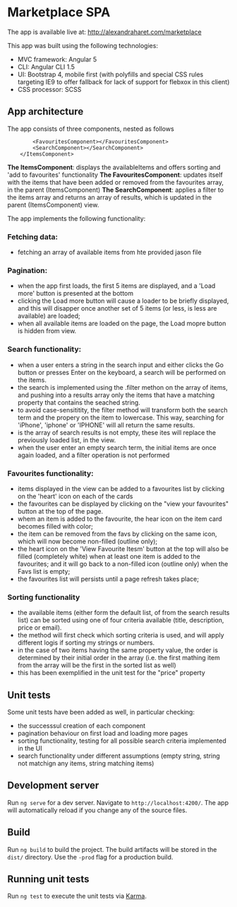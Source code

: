 # Marketplace SPA

The app is available live at: http://alexandraharet.com/marketplace

This app was built using the following technologies:
- MVC framework: Angular 5
- CLI: Angular CLI 1.5
- UI: Bootstrap 4, mobile first (with polyfills and special CSS rules targeting IE9 to offer fallback for lack of support for flebxox in this client)
- CSS processor: SCSS

## App architecture
The app consists of three components, nested as follows
``` <ItemsComponent>
        <FavouritesComponent></FavouritesComponent>
        <SearchComponent></SearchComponent>
    </ItemsComponent>
```

**The ItemsComponent**: displays the availableItems and offers sorting and 'add to favourites' functionality
**The FavouritesComponent**: updates itself with the items that have been added or removed from the favourites array, in the parent (ItemsComponent)
**The SearchComponent**: applies a filter to the items array and returns an array of results, which is updated in the parent (ItemsComponent) view.

The app implements the following functionality:

### Fetching data:
- fetching an array of available items from hte provided jason file

### Pagination:
- when the app first loads, the first 5 items are displayed, and a 'Load more' button is presented at the bottom
- clicking the Load more button will cause a loader to be briefly displayed, and this will disapper once another set of 5 items (or less, is less are available) are loaded;
- when all available items are loaded on the page, the Load mopre button is hidden from view.

### Search functionality:
- when a user enters a string in the search input and either clicks the Go button or presses Enter on the keyboard, a search will be performed on the items.
- the search is implemented using the .filter methon on the array of items, and pushing into a results array only the items that have a matching property that contains the seached string.
- to avoid case-sensititity, the filter method will transform both the search term and the propery on the item to lowercase. This way, searching for 'iPhone', 'iphone' or 'IPHONE' will all return the same results.
- is the array of search results is not empty, these ites will replace the previously loaded list, in the view.
- when the user enter an empty search term, the initial items are once again loaded, and a filter operation is not performed

### Favourites functionality:
- items displayed in the view can be added to a favourites list by clicking on the 'heart' icon on each of the cards
- the favourites can be displayed by clicking on the "view your favourites" button at the top of the page.
- whem an item is added to the favourite, the hear icon on the item card becomes filled with color;
- the item can be removed from the favs by clicking on the same icon, which will now become non-filled (outline only);
- the heart icon on the 'View Favourite Itesm' button at the top will also be filled (completely white) when at least one item is added to the favourites; and it will go back to a non-filled icon (outline only) when the Favs list is empty;
- the favourites list will persists until a page refresh takes place;


### Sorting functionality
- the available items (either form the default list, of from the search results list) can be sorted using one of four criteria available (title, description, price or email).
- the method will first check which sorting criteria is used, and will apply different logis if sorting my strings or numbers.
- in the case of two items having the same property value, the order is determined by their initial order in the array (i.e. the first mathing item from the array will be the first in the sorted list as well)
- this has been exemplified in the unit test for the "price" property

## Unit tests

Some unit tests have been added as well, in particular checking:
- the successsul creation of each component
- pagination behaviour on first load and loading more pages
- sorting functionality, testing for all possible search criteria implemented in the UI
- search functionality under different assumptions (empty string, string not matchign any items, string matching items)



## Development server

Run `ng serve` for a dev server. Navigate to `http://localhost:4200/`. The app will automatically reload if you change any of the source files.

## Build

Run `ng build` to build the project. The build artifacts will be stored in the `dist/` directory. Use the `-prod` flag for a production build.

## Running unit tests

Run `ng test` to execute the unit tests via [Karma](https://karma-runner.github.io).
